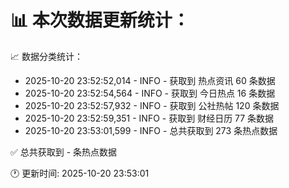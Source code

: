 📊 本次数据更新统计：
==========================

📈 数据分类统计：
- 2025-10-20 23:52:52,014 - INFO - 获取到 热点资讯 60 条数据
- 2025-10-20 23:52:54,564 - INFO - 获取到 今日热点 16 条数据
- 2025-10-20 23:52:57,932 - INFO - 获取到 公社热帖 120 条数据
- 2025-10-20 23:52:59,351 - INFO - 获取到 财经日历 77 条数据
- 2025-10-20 23:53:01,599 - INFO - 总共获取到 273 条热点数据

✅ 总共获取到 - 条热点数据

🕐 更新时间: 2025-10-20 23:53:01

